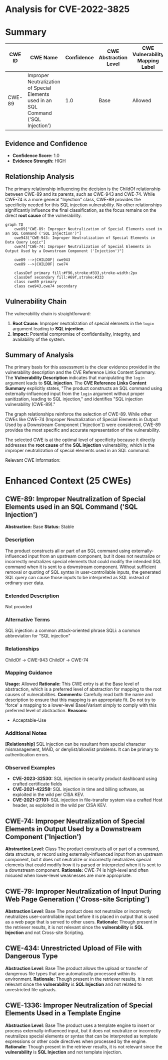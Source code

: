 # Analysis for CVE-2022-3825

# Summary
| CWE ID | CWE Name | Confidence | CWE Abstraction Level | CWE Vulnerability Mapping Label | CWE-Vulnerability Mapping Notes |
|---|---|---|---|---|---|
| CWE-89 | Improper Neutralization of Special Elements used in an SQL Command ('SQL Injection') | 1.0 | Base | Allowed | Primary CWE |

## Evidence and Confidence

*   **Confidence Score:** 1.0
*   **Evidence Strength:** HIGH

## Relationship Analysis
The primary relationship influencing the decision is the ChildOf relationship between CWE-89 and its parents, such as CWE-943 and CWE-74. While CWE-74 is a more general "Injection" class, CWE-89 provides the specificity needed for this SQL injection vulnerability. No other relationships significantly influence the final classification, as the focus remains on the direct **root cause** of the vulnerability.

```mermaid
graph TD
    cwe89["CWE-89: Improper Neutralization of Special Elements used in an SQL Command ('SQL Injection')"]
    cwe943["CWE-943: Improper Neutralization of Special Elements in Data Query Logic"]
    cwe74["CWE-74: Improper Neutralization of Special Elements in Output Used by a Downstream Component ('Injection')"]

    cwe89 -->|CHILDOF| cwe943
    cwe89 -->|CHILDOF| cwe74
    
    classDef primary fill:#f96,stroke:#333,stroke-width:2px
    classDef secondary fill:#69f,stroke:#333
    class cwe89 primary
    class cwe943,cwe74 secondary
```

## Vulnerability Chain
The vulnerability chain is straightforward:
1.  **Root Cause:** Improper neutralization of special elements in the `login` argument leading to **SQL injection**.
2.  **Impact:** Potential compromise of confidentiality, integrity, and availability of the system.

## Summary of Analysis
The primary basis for this assessment is the clear evidence provided in the vulnerability description and the CVE Reference Links Content Summary. The **Vulnerability Description** indicates that manipulating the `login` argument leads to **SQL injection**. The **CVE Reference Links Content Summary** explicitly states, "The product constructs an SQL command using externally-influenced input from the `login` argument without proper sanitization, leading to SQL injection," and identifies "SQL injection vulnerability (CWE-89)."

The graph relationships reinforce the selection of CWE-89. While other CWEs like CWE-74 (Improper Neutralization of Special Elements in Output Used by a Downstream Component ('Injection')) were considered, CWE-89 provides the most specific and accurate representation of the vulnerability.

The selected CWE is at the optimal level of specificity because it directly addresses the **root cause** of the **SQL injection** vulnerability, which is the improper neutralization of special elements used in an SQL command.

Relevant CWE Information:

# Enhanced Context (25 CWEs)

## CWE-89: Improper Neutralization of Special Elements used in an SQL Command ('SQL Injection')
**Abstraction:** Base
**Status:** Stable

### Description
The product constructs all or part of an SQL command using externally-influenced input from an upstream component, but it does not neutralize or incorrectly neutralizes special elements that could modify the intended SQL command when it is sent to a downstream component. Without sufficient removal or quoting of SQL syntax in user-controllable inputs, the generated SQL query can cause those inputs to be interpreted as SQL instead of ordinary user data.

### Extended Description
Not provided

### Alternative Terms
SQL injection: a common attack-oriented phrase
SQLi: a common abbreviation for "SQL injection"

### Relationships
ChildOf -> CWE-943
ChildOf -> CWE-74

### Mapping Guidance
**Usage:** Allowed
**Rationale:** This CWE entry is at the Base level of abstraction, which is a preferred level of abstraction for mapping to the root causes of vulnerabilities.
**Comments:** Carefully read both the name and description to ensure that this mapping is an appropriate fit. Do not try to 'force' a mapping to a lower-level Base/Variant simply to comply with this preferred level of abstraction.
**Reasons:**
- Acceptable-Use


### Additional Notes
**[Relationship]** SQL injection can be resultant from special character mismanagement, MAID, or denylist/allowlist problems. It can be primary to authentication errors.

### Observed Examples
- **CVE-2023-32530:** SQL injection in security product dashboard using crafted certificate fields
- **CVE-2021-42258:** SQL injection in time and billing software, as exploited in the wild per CISA KEV.
- **CVE-2021-27101:** SQL injection in file-transfer system via a crafted Host header, as exploited in the wild per CISA KEV.

## CWE-74: Improper Neutralization of Special Elements in Output Used by a Downstream Component ('Injection')
**Abstraction Level**: Class
The product constructs all or part of a command, data structure, or record using externally-influenced input from an upstream component, but it does not neutralize or incorrectly neutralizes special elements that could modify how it is parsed or interpreted when it is sent to a downstream component.
**Rationale:** CWE-74 is high-level and often misused when lower-level weaknesses are more appropriate.

## CWE-79: Improper Neutralization of Input During Web Page Generation ('Cross-site Scripting')
**Abstraction Level**: Base
The product does not neutralize or incorrectly neutralizes user-controllable input before it is placed in output that is used as a web page that is served to other users.
**Rationale:** Though present in the retriever results, it is not relevant since the **vulnerability** is **SQL Injection** and not Cross-site Scripting.

## CWE-434: Unrestricted Upload of File with Dangerous Type
**Abstraction Level**: Base
The product allows the upload or transfer of dangerous file types that are automatically processed within its environment.
**Rationale:** Though present in the retriever results, it is not relevant since the **vulnerability** is **SQL Injection** and not related to unrestricted file uploads.

## CWE-1336: Improper Neutralization of Special Elements Used in a Template Engine
**Abstraction Level**: Base
The product uses a template engine to insert or process externally-influenced input, but it does not neutralize or incorrectly neutralizes special elements or syntax that can be interpreted as template expressions or other code directives when processed by the engine.
**Rationale:** Though present in the retriever results, it is not relevant since the **vulnerability** is **SQL Injection** and not template injection.